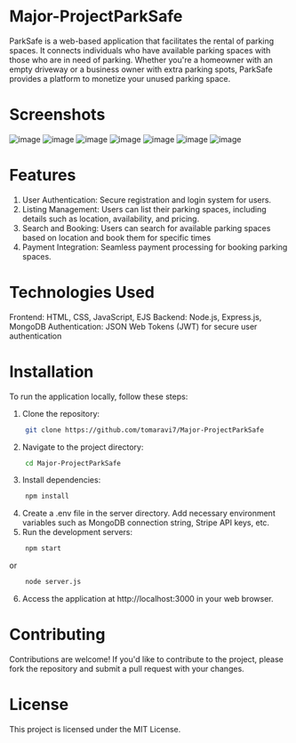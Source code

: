 # Major-ProjectParkSafe
ParkSafe is a web-based application that facilitates the rental of parking spaces. It connects individuals who have available parking spaces with those who are in need of parking. Whether you're a homeowner with an empty driveway or a business owner with extra parking spots, ParkSafe provides a platform to monetize your unused parking space.

# Screenshots
![image](https://github.com/tomaravi7/Major-ProjectParkSafe/assets/78687121/1b497c22-b0fe-4788-8ec9-1676933cdd6a)
![image](https://github.com/tomaravi7/Major-ProjectParkSafe/assets/78687121/da3134e1-0f07-4652-8707-c0ae180e7fb6)
![image](https://github.com/tomaravi7/Major-ProjectParkSafe/assets/78687121/a52017a1-69dd-4c17-bb89-862c20e00048)
![image](https://github.com/tomaravi7/Major-ProjectParkSafe/assets/78687121/6b0fd2c9-a85c-4a52-95e2-a822d6590385)
![image](https://github.com/tomaravi7/Major-ProjectParkSafe/assets/78687121/91bb31c6-2d80-43b7-8c6d-c7f790b40d27)
![image](https://github.com/tomaravi7/Major-ProjectParkSafe/assets/78687121/89bbbd47-7766-4c4b-9560-61fd07934871)
![image](https://github.com/tomaravi7/Major-ProjectParkSafe/assets/78687121/9b09ce9b-2800-4c2b-98ff-59630b9d91d8)

# Features
1. User Authentication: Secure registration and login system for users.
2. Listing Management: Users can list their parking spaces, including details such as location, availability, and pricing.
3. Search and Booking: Users can search for available parking spaces based on location and book them for specific times
4. Payment Integration: Seamless payment processing for booking parking spaces.

# Technologies Used
Frontend: HTML, CSS, JavaScript, EJS
Backend: Node.js, Express.js, MongoDB
Authentication: JSON Web Tokens (JWT) for secure user authentication

# Installation
To run the application locally, follow these steps:
1. Clone the repository:
 ```bash
     git clone https://github.com/tomaravi7/Major-ProjectParkSafe
 ```
2. Navigate to the project directory:
```bash
    cd Major-ProjectParkSafe
 ```
3. Install dependencies:
```bash
    npm install
```
4. Create a .env file in the server directory. Add necessary environment variables such as MongoDB connection string, Stripe API keys, etc.
5. Run the development servers:
```bash
    npm start
```
or
```bash
    node server.js
```
6. Access the application at http://localhost:3000 in your web browser.

# Contributing
Contributions are welcome! If you'd like to contribute to the project, please fork the repository and submit a pull request with your changes.

# License
This project is licensed under the MIT License.
